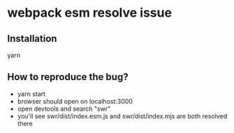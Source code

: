 # webpack esm resolve issue

## Installation
yarn

## How to reproduce the bug? 
- yarn start
- browser should open on localhost:3000
- open devtools and search "swr"
- you'll see swr/dist/index.esm.js and swr/dist/index.mjs are both resolved there

